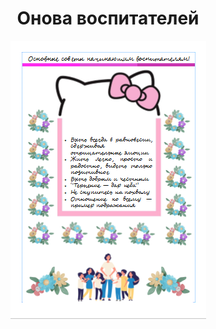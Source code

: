 <html>
<head>
<h1><center>Онова воспитателей</center></h1>
</head>
<center><img src="12.png"></center>
</html>
